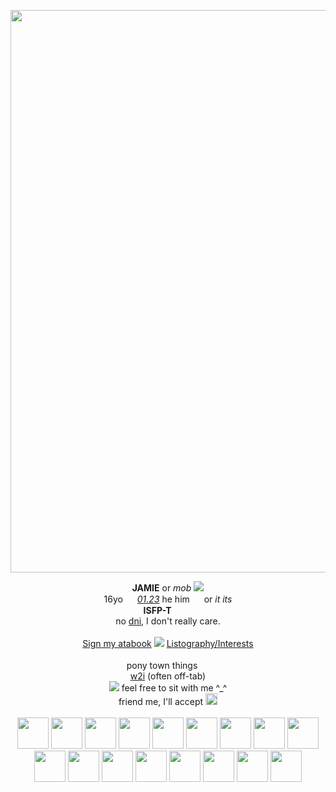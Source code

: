 <p align="center">
<img width="900" src="https://files.catbox.moe/4fn0mx.gif"
</p>
<p align="center">
<b>JAMIE</b> or <i>mob</i> <img src="https://files.catbox.moe/wqqd6z.gif">
<br> 16yo <img src="https://files.catbox.moe/8yr68w.gif" height="15px"> <i><u>01.23</u></i> he him <img src="https://files.catbox.moe/wtnhze.png" height="15px"> or <i>it its</i>
<br> <b>ISFP-T</b> <img src="https://files.catbox.moe/qnvn3d.png" height="15px" width="15px"><img src="https://files.catbox.moe/wf7b5i.png" height="15px" width="15px">
<br> no <u>dni</u>, I don't really care.
<br><br> <a href="https://mobpsycho.atabook.org/">Sign my atabook</a> <img src="https://files.catbox.moe/emwcww.gif"> <a href="https://listography.com/espershigeo">Listography/Interests</a>
<br><br> pony town things <img src="https://files.catbox.moe/rs829i.gif" height="15px"> 
<br><u>w2i</u> (often off-tab) <br><img src="https://files.catbox.moe/8tthbf.gif"> feel free to sit with me ^_^
<br> friend me, I'll accept <img src="https://files.catbox.moe/8ytfxy.gif" height="19px">
<br><br> <img src="https://files.catbox.moe/f5olaz.png" height="50px"> <img src="https://files.catbox.moe/wz452i.jpg" height="50px"> <img src="https://files.catbox.moe/h32w14.png" height="50px"> <img src="https://files.catbox.moe/s18c5m.gif" height="50px"> <img src="https://files.catbox.moe/kx8sx4.gif" height="50px"> <img src="https://files.catbox.moe/noqa9f.gif" height="50px"> <img src="https://files.catbox.moe/jw5lwp.jpg" height="50px"> <img src="https://files.catbox.moe/szrg38.gif" height="50px"> <img src="https://files.catbox.moe/vvvoo5.gif" height="50px"> <img src="https://files.catbox.moe/w3uclb.png" height="50px"> <img src="https://files.catbox.moe/yml1m0.pnj" height="50px"> <img src="https://files.catbox.moe/vopvsn.png" height="50px"> <img src="https://files.catbox.moe/7mq2dw.gif" height="50px"> <img src="https://files.catbox.moe/f5k13w.gif" height="50px"> <img src="https://files.catbox.moe/i7j86r.png" height="50px"> <img src="https://files.catbox.moe/1tfzbh.gif" height="50px"> <img src="https://files.catbox.moe/p6qacp.gif" height="50px">
